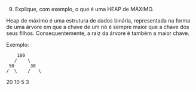 9) Explique, com exemplo, o que é uma HEAP de MÁXIMO.

Heap de máximo é uma estrutura de dados binária, representada na forma de uma árvore em que a chave de um nó é sempre maior que a chave dos seus filhos. Consequentemente, a raiz da árvore é também a maior chave.

Exemplo: 

        100
       /    \
     50      30
    /  \    /   \
  20    10  5     3
